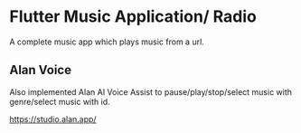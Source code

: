 # Flutter Music Application/ Radio
  A complete music app which plays music from a url.

## Alan Voice
  Also implemented Alan AI Voice Assist to pause/play/stop/select music with genre/select music with id.
  
  https://studio.alan.app/
  
